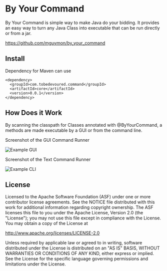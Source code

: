 # By Your Command

By Your Command is simple way to make Java do your bidding. It provides an easy
way to turn any Java Class into executable that can be run directly or from a jar.

https://github.com/mguymon/by_your_command

## Install

Dependency for Maven can use

    <dependency>
      <groupId>com.tobedevoured.command</groupId>
      <artifactId>core</artifactId>
      <version>0.0.1</version>
    </dependency>

## How Does it Work

By scanning the classpath for Classes annotated with @ByYourCommand, a methods are made executable by a GUI or from the command line. 

Screenshot of the GUI Command Runner

![Example GUI](https://raw.github.com/mguymon/by_your_command/master/gui_example.png)

Screenshot of the Text Command Runner

![Example CLI](https://raw.github.com/mguymon/by_your_command/master/cli_example.png)


## License

Licensed to the Apache Software Foundation (ASF) under one or more
contributor license agreements.  See the NOTICE file distributed with this
work for additional information regarding copyright ownership.  The ASF
licenses this file to you under the Apache License, Version 2.0 (the
"License"); you may not use this file except in compliance with the License.
You may obtain a copy of the License at

  http://www.apache.org/licenses/LICENSE-2.0

Unless required by applicable law or agreed to in writing, software
distributed under the License is distributed on an "AS IS" BASIS, WITHOUT
WARRANTIES OR CONDITIONS OF ANY KIND, either express or implied.  See the
License for the specific language governing permissions and limitations under
the License.
